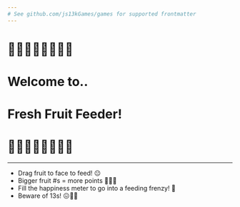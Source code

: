 ```yaml
---
# See github.com/js13kGames/games for supported frontmatter
---
```

# 🍎🍊🍌🍇🍈🍅🍆🥑
#           Welcome to..
#      Fresh Fruit Feeder!
# 🍎🍊🍌🍇🍈🍅🍆🥑

---

- Drag fruit to face to feed!   😐
- Bigger fruit #s = more points 🍉🍍🍓
- Fill the happiness meter to go into a feeding frenzy!   🤪
- Beware of 13s!  😖🤢🥴